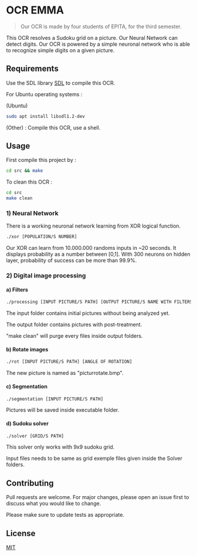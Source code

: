 # OCR EMMA
> Our OCR is made by four students of EPITA, for the third semester.

This OCR resolves a Sudoku grid on a picture. Our Neural Network can detect digits.
Our OCR is powered by a simple neuronal network who is able to recognize simple digits on a given picture.

## Requirements

Use the SDL library [SDL](https://www.libsdl.org/) to compile this OCR.

For Ubuntu operating systems :

(Ubuntu)
```bash
sudo apt install libsdl1.2-dev
```
(Other) :
Compile this OCR, use a shell.

## Usage

First compile this project by :

```sh
cd src && make
```

To clean this OCR :
```sh
cd src
make clean
```

### 1) Neural Network
There is a working neuronal network learning from XOR logical function. 

```sh
./xor [POPULATION/S NUMBER]
```

Our XOR can learn from 10.000.000 randoms inputs in ~20 seconds. It displays probability as a number between [0,1]. With 300 neurons on hidden layer, probability of success can be more than 99.9%. 

### 2) Digital image processing
#### a) Filters
```sh
./processing [INPUT PICTURE/S PATH] [OUTPUT PICTURE/S NAME WITH FILTERS]
```
The input folder contains initial pictures without being analyzed yet.

The output folder contains pictures with post-treatment.

"make clean" will purge every files inside output folders. 

#### b) Rotate images
```sh
./rot [INPUT PICTURE/S PATH] [ANGLE OF ROTATION]
```
The new picture is named as "picturrotate.bmp".

#### c) Segmentation
```sh
./segmentation [INPUT PICTURE/S PATH]
```
Pictures will be saved inside executable folder. 

#### d) Sudoku solver
```sh
./solver [GRID/S PATH]
```
This solver only works with 9x9 sudoku grid. 

Input files needs to be same as grid exemple files given inside the Solver folders.


## Contributing
Pull requests are welcome. For major changes, please open an issue first to discuss what you would like to change.

Please make sure to update tests as appropriate.

## License
[MIT](https://choosealicense.com/licenses/mit/)
